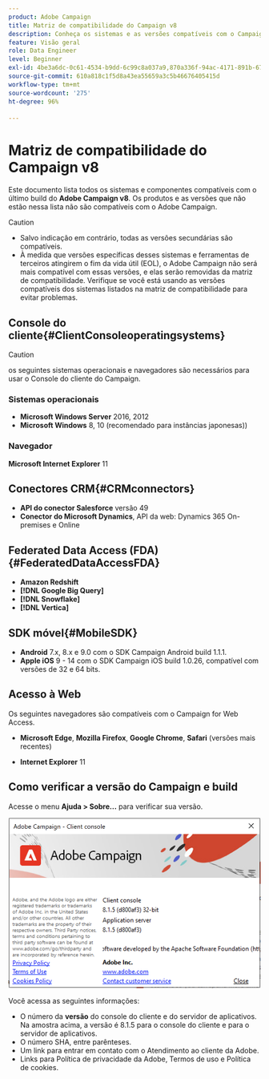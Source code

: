 ```yaml
---
product: Adobe Campaign
title: Matriz de compatibilidade do Campaign v8
description: Conheça os sistemas e as versões compatíveis com o Campaign v8
feature: Visão geral
role: Data Engineer
level: Beginner
exl-id: 4be3a6dc-0c61-4534-b9dd-6c99c8a037a9,870a336f-94ac-4171-891b-67614feef6ef,bebdd930-c7f6-4629-a489-3c704b33f058,d493e613-eb61-43b1-9c6d-1bd881af0734
source-git-commit: 610a818c1f5d8a43ea55659a3c5b46676405415d
workflow-type: tm+mt
source-wordcount: '275'
ht-degree: 96%

---
```


# Matriz de compatibilidade do Campaign v8

Este documento lista todos os sistemas e componentes compatíveis com o último build do **Adobe Campaign v8**. Os produtos e as versões que não estão nessa lista não são compatíveis com o Adobe Campaign.

>[!CAUTION]
>
>* Salvo indicação em contrário, todas as versões secundárias são compatíveis.
>* À medida que versões específicas desses sistemas e ferramentas de terceiros atingirem o fim da vida útil (EOL), o Adobe Campaign não será mais compatível com essas versões, e elas serão removidas da matriz de compatibilidade. Verifique se você está usando as versões compatíveis dos sistemas listados na matriz de compatibilidade para evitar problemas.


## Console do cliente{#ClientConsoleoperatingsystems}

>[!CAUTION]
>
> os seguintes sistemas operacionais e navegadores são necessários para usar o Console do cliente do Campaign.

### Sistemas operacionais

* **Microsoft Windows Server** 2016, 2012
* **Microsoft Windows** 8, 10 (recomendado para instâncias japonesas))

### Navegador

**Microsoft Internet Explorer** 11

## Conectores CRM{#CRMconnectors}

* **API do conector Salesforce** versão 49
* **Conector do Microsoft Dynamics**, API da web: Dynamics 365 On-premises e Online

## Federated Data Access (FDA){#FederatedDataAccessFDA}

* **Amazon Redshift**
* **[!DNL Google Big Query]**
* **[!DNL Snowflake]**
* **[!DNL Vertica]**

## SDK móvel{#MobileSDK}

* **Android** 7.x, 8.x e 9.0 com o SDK Campaign Android build 1.1.1.
* **Apple iOS** 9 - 14 com o SDK Campaign iOS build 1.0.26, compatível com versões de 32 e 64 bits.

## Acesso à Web

Os seguintes navegadores são compatíveis com o Campaign for Web Access.

* **Microsoft Edge**, **Mozilla Firefox**, **Google Chrome**, **Safari** (versões mais recentes)

* **Internet Explorer** 11

## Como verificar a versão do Campaign e build

Acesse o menu **Ajuda > Sobre...** para verificar sua versão.

![](assets/ac-version.png)

Você acessa as seguintes informações:

* O número da **versão** do console do cliente e do servidor de aplicativos. Na amostra acima, a versão é 8.1.5 para o console do cliente e para o servidor de aplicativos.
* O número SHA, entre parênteses.
* Um link para entrar em contato com o Atendimento ao cliente da Adobe.
* Links para Política de privacidade da Adobe, Termos de uso e Política de cookies.
